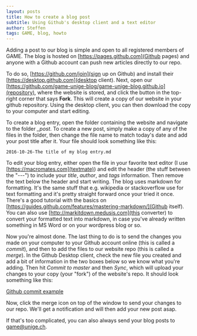 ```yaml
---
layout: posts
title: How to create a blog post
subtitle: Using Github's desktop client and a text editor
author: Steffen
tags: GAME, blog, howto
---
```


Adding a post to our blog is simple and open to all registered members of GAME. The blog is hosted on [https://pages.github.com](Github pages) and anyone with a Github account can push new articles directly to our repo. 

To do so, [https://github.com/join](sign up on Github) and install their [https://desktop.github.com](desktop client). Next, open our [https://github.com/game-unige-blog/game-unige-blog.github.io](repository), where the website is stored, and click the button in the top-right corner that says **Fork**. This will create a copy of our website in your github repository. Using the desktop client, you can then download the copy to your computer and start editing. 

To create a blog entry, open the folder containing the website and navigate to the folder *_post*. To create a new post, simply make a copy of any of the files in the folder, then change the file name to match today's date and add your post title after it. Your file should look something like this:

    2016-10-26-The title of my blog entry.md

To edit your blog entry, either open the file in your favorite text editor (I use [https://macromates.com](textmate)) and edit the header (the stuff between the "---") to include your *title*, *author*, and *tags* information. Then remove the text below the header and start writing. The blog uses markdown for formatting. It's the same stuff that e.g. wikipedia or stackoverflow use for text formatting and it's pretty straight forward once your tried it once. There's a good tutorial with the basics on [https://guides.github.com/features/mastering-markdown/](Github itself). You can also use [http://markitdown.medusis.com](this converter) to convert your formatted text into markdown, in case you've already written something in MS Word or on your wordpress blog or so. 

Now you're almost done. The last thing to do is to send the changes you made on your computer to your Github account online (this is called a *commit*), and then to add the files to our website repo (this is called a *merge*). In the Github Desktop client, check the new file you created and add a bit of information in the two boxes below so we know what you're adding. Then hit *Commit to master* and then *Sync*, which will upload your changes to your copy (your "fork") of the website's repo. It should look something like this:

[Github commit example](img/blog/github_commit_example.png)

Now, click the merge icon on top of the window to send your changes to our repo. We'll get a notification and will then add your new post asap. 

If that's too complicated, you can also always send your blog posts to game@unige.ch.
